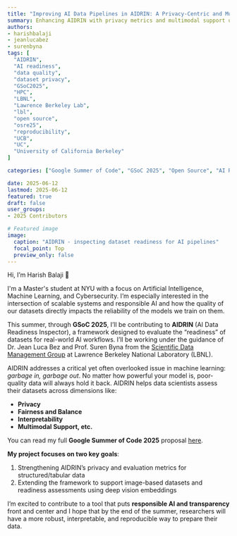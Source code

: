 ```yaml
---
title: "Improving AI Data Pipelines in AIDRIN: A Privacy-Centric and Multimodal Expansion"
summary: Enhancing AIDRIN with privacy metrics and multimodal support under mentorship from LBNL researchers as part of GSoC 2025.
authors: 
- harishbalaji
- jeanlucabez
- surenbyna
tags: [
  "AIDRIN",
  "AI readiness",
  "data quality",
  "dataset privacy",
  "GSoC2025",
  "HPC",
  "LBNL",
  "Lawrence Berkeley Lab",
  "lbl",
  "open source",
  "osre25",
  "reproducibility",
  "UCB",
  "UC",
  "University of California Berkeley"
]

categories: ["Google Summer of Code", "GSoC 2025", "Open Source", "AI Readiness"]

date: 2025-06-12
lastmod: 2025-06-12
featured: true
draft: false
user_groups:
- 2025 Contributors

# Featured image
image:
  caption: "AIDRIN - inspecting dataset readiness for AI pipelines"
  focal_point: Top
  preview_only: false
---
```


Hi, I’m Harish Balaji 👋

I'm a Master's student at NYU with a focus on Artificial Intelligence, Machine Learning, and Cybersecurity. I’m especially interested in the intersection of scalable systems and responsible AI and how the quality of our datasets directly impacts the reliability of the models we train on them.

This summer, through **GSoC 2025**, I’ll be contributing to **AIDRIN** (AI Data Readiness Inspector), a framework designed to evaluate the “readiness” of datasets for real-world AI workflows. I’ll be working under the guidance of Dr. Jean Luca Bez and Prof. Suren Byna from the [Scientific Data Management Group](https://crd.lbl.gov/divisions/scidata/sdm/) at Lawrence Berkeley National Laboratory (LBNL).

AIDRIN addresses a critical yet often overlooked issue in machine learning: *garbage in, garbage out*. No matter how powerful your model is, poor-quality data will always hold it back. AIDRIN helps data scientists assess their datasets across dimensions like:

- **Privacy** 
- **Fairness and Balance**
- **Interpretability** 
- **Multimodal Support, etc.**

You can read my full **Google Summer of Code 2025** proposal [here](https://drive.google.com/file/d/1RUyU2fHkc8GZ9vTj5SUr6jj84ZaRUvNt/view).

**My project focuses on two key goals**:
1. Strengthening AIDRIN’s privacy and evaluation metrics for structured/tabular data  
2. Extending the framework to support image-based datasets and readiness assessments using deep vision embeddings

I’m excited to contribute to a tool that puts **responsible AI and transparency** front and center and I hope that by the end of the summer, researchers will have a more robust, interpretable, and reproducible way to prepare their data.


